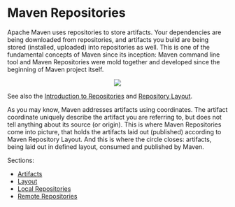 # Maven Repositories

<!--
Licensed to the Apache Software Foundation (ASF) under one
or more contributor license agreements.  See the NOTICE file
distributed with this work for additional information
regarding copyright ownership.  The ASF licenses this file
to you under the Apache License, Version 2.0 (the
"License"); you may not use this file except in compliance
with the License.  You may obtain a copy of the License at

    http://www.apache.org/licenses/LICENSE-2.0

Unless required by applicable law or agreed to in writing,
software distributed under the License is distributed on an
"AS IS" BASIS, WITHOUT WARRANTIES OR CONDITIONS OF ANY
KIND, either express or implied.  See the License for the
specific language governing permissions and limitations
under the License.
-->

Apache Maven uses repositories to store artifacts. Your dependencies are being downloaded from repositories,
and artifacts you build are being stored (installed, uploaded) into repositories as well. This is one of the 
fundamental concepts of Maven since its inception: Maven command line tool and Maven Repositories were mold together
and developed since the beginning of Maven project itself.

<p align="center">
<img src="../repository/maven-repositories.png" border="0" usemap="#map" />

<map name="map">
  <area shape="rect" coords="596,326,666,363" alt="JBoss"                         href="http://repository.jboss.org/maven2/" />
  <area shape="rect" coords="0,184,460,421"   alt="central (default)"             href="../repository/index.html" />
  <area shape="rect" coords="187,593,277,629" alt="Maven"                         href="/what-is-maven.html" />
  <area shape="rect" coords="280,628,403,649" alt="local repository"              href="/guides/mini/guide-configuring-maven.html" />
  <area shape="rect" coords="364,498,570,534" alt="Repository Manager"            href="/repository-management.html" />
  <area shape="rect" coords="303,545,451,584" alt="settings.xml &lt;mirrorOf&gt;" href="/guides/mini/guide-mirror-settings.html" />
  <area shape="rect" coords="407,589,628,653" alt="pom.xml &lt;repository&gt;"    href="/guides/mini/guide-multiple-repositories.html" />
</map>

</p>

See also the [Introduction to Repositories](/guides/introduction/introduction-to-repositories.html) and [Repository Layout](../repository/layout.html).

As you may know, Maven addresses artifacts using coordinates. The artifact coordinate uniquely describe the artifact 
you are referring to, but does not tell anything about its source (or origin). This is where
Maven Repositories come into picture, that holds the artifacts laid out (published) according to Maven Repository
Layout. And this is where the circle closes: artifacts, being laid out in defined layout, consumed and published
by Maven.

Sections:
* [Artifacts](artifacts.md)
* [Layout](layout.md)
* [Local Repositories](local.md)
* [Remote Repositories](remote.md)
